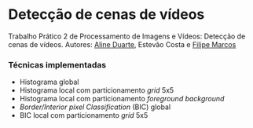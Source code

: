 # Detecção de cenas de vídeos
Trabalho Prático 2 de Processamento de Imagens e Vídeos: Detecção de cenas de vídeos.
Autores: [Aline Duarte](https://github.com/AlinemDuarte), Estevão Costa e [Filipe Marcos](https://github.com/mfas)
### Técnicas implementadas
 - Histograma global
 - Histograma local com particionamento _grid_ 5x5
 - Histograma local com particionamento _foreground background_
 - _Border/Interior pixel Classification_ (BIC) global
 - BIC local com particionamento _grid_ 5x5
